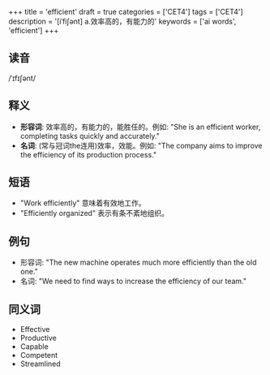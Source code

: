 +++
title = 'efficient'
draft = true
categories = ['CET4']
tags = ['CET4']
description = '[iˈfi∫ənt] a.效率高的，有能力的'
keywords = ['ai words', 'efficient']
+++

## 读音
/ˈɪfɪʃənt/

## 释义
- **形容词**: 效率高的，有能力的，能胜任的。例如: "She is an efficient worker, completing tasks quickly and accurately."
- **名词**: (常与冠词the连用)效率，效能。例如: "The company aims to improve the efficiency of its production process."

## 短语
- "Work efficiently" 意味着有效地工作。
- "Efficiently organized" 表示有条不紊地组织。

## 例句
- 形容词: "The new machine operates much more efficiently than the old one."
- 名词: "We need to find ways to increase the efficiency of our team."

## 同义词
- Effective
- Productive
- Capable
- Competent
- Streamlined
